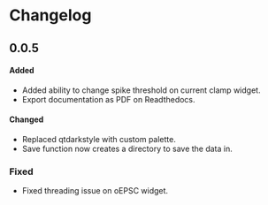 # Changelog

## 0.0.5

#### Added

- Added ability to change spike threshold on current clamp widget.
- Export documentation as PDF on Readthedocs.

#### Changed

- Replaced qtdarkstyle with custom palette.
- Save function now creates a directory to save the data in.

### Fixed

- Fixed threading issue on oEPSC widget.
